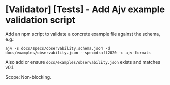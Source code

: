 # [Validator] [Tests] - Add Ajv example validation script

Add an npm script to validate a concrete example file against the schema, e.g.:

```
ajv -s docs/specs/observability.schema.json -d docs/examples/observability.json --spec=draft2020 -c ajv-formats
```

Also add or ensure `docs/examples/observability.json` exists and matches v0.1.

Scope: Non-blocking.
